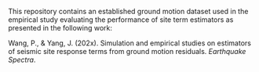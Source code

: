 This repository contains an established ground motion dataset used in the empirical study evaluating the performance of site term estimators as presented in the following work:

Wang, P., & Yang, J. (202x). Simulation and empirical studies on estimators of seismic site response terms from ground motion residuals. _Earthquake Spectra_.

